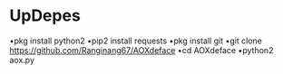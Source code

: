 # UpDepes

•pkg install python2
•pip2 install requests
•pkg install git
•git clone https://github.com/Ranginang67/AOXdeface
•cd AOXdeface
•python2 aox.py
